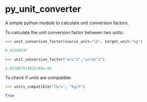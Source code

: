 # py_unit_converter

A simple python module to calculate unit conversion factors.

To calculate the unit conversion factor between two units:

```python
>>> unit_conversion_factor(source_unit="lb", target_unit="kg")

0.45359237

>>> unit_conversion_factor("m/s^2","in/ms^2")

3.937007874015748e-05
```

To check if units are compatible:

```python
>>> units_compatible("lb/s", "kg/h")

True
```
